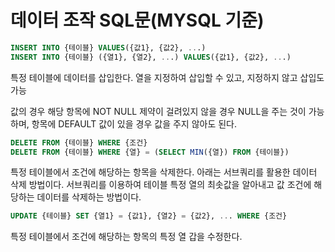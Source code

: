 # 데이터 조작 SQL문(MYSQL 기준)

```sql
INSERT INTO {테이블} VALUES({값1}, {값2}, ...)
INSERT INTO {테이블} ({열1}, {열2}, ...) VALUES({값1}, {값2}, ...)
```

특정 테이블에 데이터를 삽입한다. 열을 지정하여 삽입할 수 있고, 지정하지 않고 삽입도 가능

값의 경우 해당 항목에 NOT NULL 제약이 걸려있지 않을 경우 NULL을 주는 것이 가능하며, 항목에 DEFAULT 값이 있을 경우 값을 주지 않아도 된다.

```sql
DELETE FROM {테이블} WHERE {조건}
DELETE FROM {테이블} WHERE {열} = (SELECT MIN({열}) FROM {테이블})
```

특정 테이블에서 조건에 해당하는 항목을 삭제한다. 아래는 서브쿼리를 활용한 데이터 삭제 방법이다. 서브쿼리를 이용하여 테이블 특정 열의 최솟값을 알아내고 값 조건에 해당하는 데이터를 삭제하는 방법이다.

```sql
UPDATE {테이블} SET {열1} = {값1}, {열2} = {값2}, ... WHERE {조건}
```

특정 테이블에서 조건에 해당하는 항목의 특정 열 갑을 수정한다.